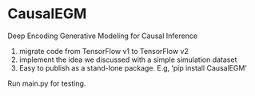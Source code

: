 # CausalEGM
Deep Encoding Generative Modeling for Causal Inference

1) migrate code from TensorFlow v1 to TensorFlow v2
2) implement the idea we discussed with a simple simulation dataset
3) Easy to publish as a stand-lone package. E.g, ‘pip install CausalEGM’

Run main.py for testing.

